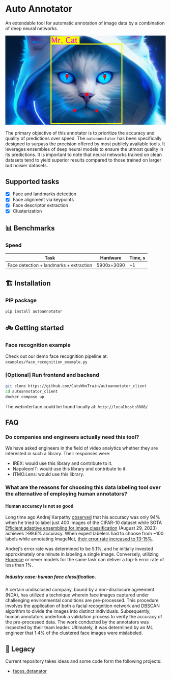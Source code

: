 # Auto Annotator
An extendable tool for automatic annotation of image data by a combination of deep neural networks.

![alt text](readme_files/auto-annotate_logo.jpg)

The primary objective of this annotator is to prioritize the accuracy and quality of predictions over speed. The `autoannotator` has been specifically designed to surpass the precision offered by most publicly available tools. It leverages ensembles of deep neural models to ensure the utmost quality in its predictions. It is important to note that neural networks trained on clean datasets tend to yield superior results compared to those trained on larger but noisier datasets.

## Supported tasks
- [X] Face and landmarks detection 
- [X] Face alignment via keypoints
- [X] Face descriptor extraction
- [X] Clusterization

## 📊 Benchmarks
### Speed
| Task      | Hardware | Time, s |
| ---        | ---      | ---     |
| Face detection + landmarks + extraction |5900x+3090| ~1 |

## 🏗 Installation
### PIP package
```bash
pip install autoannotator
```

## 🚲 Getting started
### Face recognition example
Check out our demo face recognition pipeline at: `examples/face_recognition_example.py` 

### [Optional] Run frontend and backend
```bash
git clone https://github.com/CatsWhoTrain/autoannotator_client
cd autoannotator_client
docker compose up
```
The webinterface could be found locally at: `http://localhost:8080/`

## FAQ
### Do companies and engineers actually need this tool?
We have asked engineers in the field of video analytics whether they are interested in such a library. Their responses were:
- IREX: would use this library and contribute to it.
- NapoleonIT: would use this library and contribute to it.
- ITMO.Lens: would use this library.

### What are the reasons for choosing this data labeling tool over the alternative of employing human annotators?
#### Human accuracy is not so good
Long time ago Andrej Karpathy [observed](http://karpathy.github.io/2011/04/27/manually-classifying-cifar10/) that his accuracy was only 94% when he tried to label just 400 images of the CIFAR-10 dataset while SOTA [Efficient adaptive ensembling for image classification](https://onlinelibrary.wiley.com/doi/10.1111/exsy.13424) (August 29, 2023) achieves >99.6% accuracy.
When expert labelers had to choose from ~100 labels while annotating ImageNet, [their error rate increased to 13-15%](http://karpathy.github.io/2014/09/02/what-i-learned-from-competing-against-a-convnet-on-imagenet/).

Andrej's error rate was determined to be 5.1%, and he initially invested approximately one minute in labeling a single image. Conversely, utilizing [Florence](https://arxiv.org/abs/2111.11432v1) or never models for the same task can deliver a top-5 error rate of less than 1%.

##### Industry case: human face classification.
A certain undisclosed company, bound by a non-disclosure agreement (NDA), has utilized a technique wherein face images captured under challenging environmental conditions are pre-processed. This procedure involves the application of both a facial recognition network and DBSCAN algorithm to divide the images into distinct individuals. Subsequently, human annotators undertook a validation process to verify the accuracy of the pre-processed data. The work conducted by the annotators was inspected by their team leader. Ultimately, it was determined by an ML engineer that 1.4% of the clustered face images were mislabeled.



## 🏰 Legacy
Current repository takes ideas and some code form the following projects:
- [faces_detanator](https://github.com/IgorHoholko/faces_detanator)